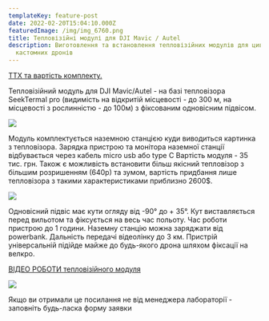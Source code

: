 ```yaml
---
templateKey: feature-post
date: 2022-02-20T15:04:10.000Z
featuredImage: /img/img_6760.png
title: Тепловізійні модулі для DJI Mavic / Autel
description: Виготовлення та встановлення тепловізійних модулів для цивільних ти
  кастомних дронів
---
```

 <a href="https://drive.google.com/file/d/1Igtv5O31HTR575AZdKR3Ps1_Lo6l0Drw/view?usp=share_link ">Т﻿ТХ та вартість комплекту.</a>

Тепловізійний модуль для
DJI Mavic/Autel - на базі
тепловізора SeekTermal pro
(видимість на відкритій місцевості -
до 300 м, нa місцевості з
рослинністю - до 100м) з
фіксованим одновісним підвісом.

![](/img/6743.png)

Модуль комплектується наземною
станцією куди виводиться картинка
з тепловізора.
Зарядка пристрою та монітора
наземної станції відбувається
через кабель micro usb або type C
Вартість модуля - 35 тис. грн.
Також є можливість встановити
більш якісний тепловізор з більшим
розришенням (640р) та зумом,
вартість придбання лише
тепловізора з такими
характеристиками приблизно
2600$.

![](/img/6736.png)

Одновісний підвіс має кути огляду від
-90° до + 35°.
Кут виставляється перед вильотом та
фіксується на весь час польоту.
Час роботи пристрою до 1 години.
Наземну станцію можна заряджати від
powerbank.
Дальність передачі відеолінку до 3 км.
Пристрій універсальній підійде майже
до будь-якого дрона шляхом фіксації
на велкро.

<a href="https://drive.google.com/file/d/1jLZjNpt7yTjgWN3-nKZxBuBfCRE92ahx/view" target="_blank" rel="noopener noreferrer">ВІДЕО РОБОТИ тепловізійного модуля</a>

![](/img/img_6766.png)

Якщо ви отримали це посилання
не від менеджера лабораторії -
заповніть будь-ласка форму
заявки